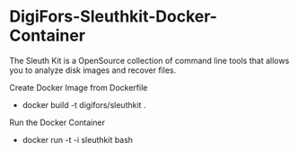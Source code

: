 # DigiFors-Sleuthkit-Docker-Container

The Sleuth Kit is a OpenSource collection of command line tools that allows you to analyze disk images and recover files.

Create Docker Image from Dockerfile

* docker build -t digifors/sleuthkit .

Run the Docker Container

* docker run -t -i sleuthkit bash
